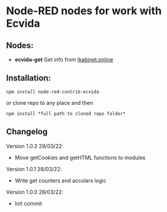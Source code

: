 # Node-RED nodes for work with Ecvida

## Nodes:

-   **ecvida-get** Get info from [lkabinet.online](https://lkabinet.online)

## Installation:

```
npm install node-red-contrib-ecvida
```

or clone repo to any place and then

```
npm install *full path to cloned repo folder*
```

## Changelog

Version 1.0.2 29/03/22:

-   Move getCookies and getHTML functions to modules

Version 1.0.1 28/03/22:

-   Write get counters and acculars logic

Version 1.0.0 28/03/22:

-   Init commit
